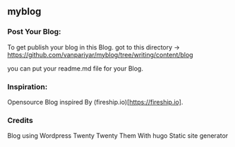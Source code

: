 ## myblog

### Post Your Blog:
To get publish your blog in this Blog. got to this directory -> https://github.com/vanpariyar/myblog/tree/writing/content/blog

you can put your readme.md file for your Blog.

### Inspiration:
Opensource Blog inspired By (fireship.io)[https://fireship.io].

### Credits
Blog using Wordpress Twenty Twenty Them With hugo Static site generator
